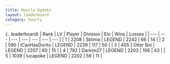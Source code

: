 ```yaml
---
title: Hourly Update
layout: leaderboard
category: hourly
---
```


{: .leaderboard}
| Rank | LV | Player | Division | Elo | Wins | Losses |
| --- | --- | --- | --- | --- | --- | --- |
| <span data-change="0">1</span> | 2208 | <span title="ID: 353063">Sktima</span> | LEGEND | <span data-change="8">2242</span> | <span data-change="2">66</span> | <span data-change="0">14</span> |
| <span data-change="0">2</span> | 590 | <span title="ID: 415713">ICanHasDorito</span> | LEGEND | <span data-change="5">2239</span> | <span data-change="1">117</span> | <span data-change="0">50</span> |
| <span data-change="0">3</span> | 405 | <span title="ID: 219732">Otter Boi</span> | LEGEND | <span data-change="0">2207</span> | <span data-change="0">60</span> | <span data-change="0">15</span> |
| <span data-change="2">4</span> | 792 | <span title="ID: 694036">Darkim27</span> | LEGEND | <span data-change="6">2203</span> | <span data-change="1">106</span> | <span data-change="0">43</span> |
| <span data-change="-1">5</span> | 1039 | <span title="ID: 41925">lucapoke</span> | LEGEND | <span data-change="0">2202</span> | <span data-change="0">56</span> | <span data-change="0">11</span> |
